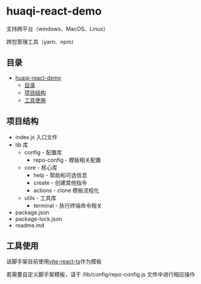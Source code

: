 # huaqi-react-demo

支持跨平台（windows、MacOS、Linux）

跨包管理工具（yarn、npm）

## 目录

- [huaqi-react-demo](#huaqi-react-demo)
  - [目录](#目录)
  - [项目结构](#项目结构)
  - [工具使用](#工具使用)

## 项目结构

- index.js 入口文件
- lib 库
  - config - 配置库
    - repo-config - 模板相关配置
  - core - 核心库
    - help - 帮助和可选信息
    - create - 创建其他指令
    - actions - clone 模板流程化
  - utils - 工具库
    - terminal - 执行终端命令相关
- package.json
- package-lock.json
- readme.md

## 工具使用

该脚手架目前使用[vite-react-ts](https://github.com/hua-qi/vite-react-ts)作为模板

若需要自定义脚手架模板，请于 /lib/config/repo-config.js 文件中进行相应操作
